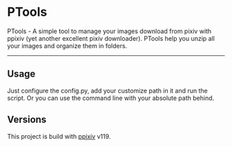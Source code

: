 # PTools 

PTools - A simple tool to manage your images download from pixiv with ppixiv (yet another excellent pixiv downloader). 
PTools help you unzip all your images and organize them in folders. 

---

## Usage 

Just configure the config.py, add your customize path in it and run the script. Or you can use the command line with your
absolute path behind. 

## Versions

This project is build with [ppixiv](https://greasyfork.org/scripts/370418) v119. 
